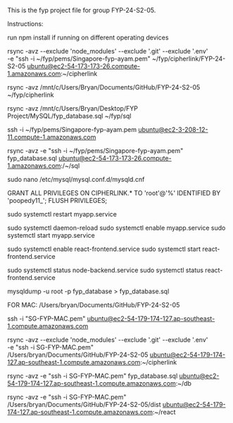 This is the fyp project file for group FYP-24-S2-05.

Instructions:

run npm install if running on different operating devices

rsync -avz --exclude 'node_modules' --exclude '.git' --exclude '.env' \
-e "ssh -i ~/fyp/pems/Singapore-fyp-ayam.pem" ~/fyp/cipherlink/FYP-24-S2-05 ubuntu@ec2-54-173-173-26.compute-1.amazonaws.com:~/cipherlink

rsync -avz /mnt/c/Users/Bryan/Documents/GitHub/FYP-24-S2-05 ~/fyp/cipherlink

rsync -avz /mnt/c/Users/Bryan/Desktop/FYP Project/MySQL/fyp_database.sql ~/fyp/sql

ssh -i ~/fyp/pems/Singapore-fyp-ayam.pem ubuntu@ec2-3-208-12-11.compute-1.amazonaws.com

rsync -avz -e "ssh -i ~/fyp/pems/Singapore-fyp-ayam.pem" fyp_database.sql ubuntu@ec2-54-173-173-26.compute-1.amazonaws.com:/~/sql

sudo nano /etc/mysql/mysql.conf.d/mysqld.cnf

GRANT ALL PRIVILEGES ON CIPHERLINK.* TO 'root'@'%' IDENTIFIED BY 'poopedy11_';
FLUSH PRIVILEGES;

sudo systemctl restart myapp.service

sudo systemctl daemon-reload
sudo systemctl enable myapp.service
sudo systemctl start myapp.service

sudo systemctl enable react-frontend.service
sudo systemctl start react-frontend.service

sudo systemctl status node-backend.service
sudo systemctl status react-frontend.service

mysqldump -u root -p fyp_database > fyp_database.sql

FOR MAC:
/Users/bryan/Documents/GitHub/FYP-24-S2-05

ssh -i "SG-FYP-MAC.pem" ubuntu@ec2-54-179-174-127.ap-southeast-1.compute.amazonaws.com

rsync -avz --exclude 'node_modules' --exclude '.git' --exclude '.env' \
-e "ssh -i SG-FYP-MAC.pem" \
/Users/bryan/Documents/GitHub/FYP-24-S2-05 ubuntu@ec2-54-179-174-127.ap-southeast-1.compute.amazonaws.com:~/cipherlink

rsync -avz -e "ssh -i SG-FYP-MAC.pem"  fyp_database.sql ubuntu@ec2-54-179-174-127.ap-southeast-1.compute.amazonaws.com:~/db

rsync -avz -e "ssh -i SG-FYP-MAC.pem"  /Users/bryan/Documents/GitHub/FYP-24-S2-05/dist ubuntu@ec2-54-179-174-127.ap-southeast-1.compute.amazonaws.com:~/react